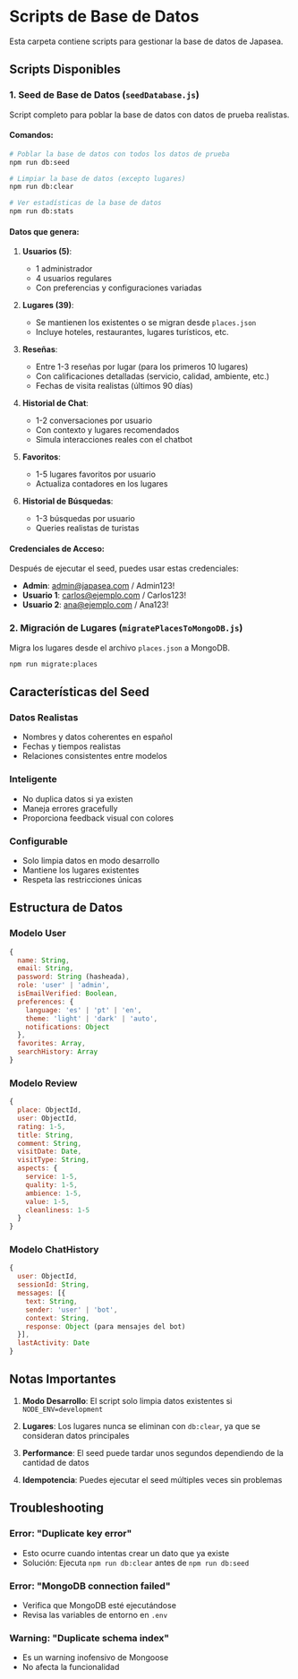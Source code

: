 # Scripts de Base de Datos

Esta carpeta contiene scripts para gestionar la base de datos de Japasea.

## Scripts Disponibles

### 1. Seed de Base de Datos (`seedDatabase.js`)

Script completo para poblar la base de datos con datos de prueba realistas.

#### Comandos:

```bash
# Poblar la base de datos con todos los datos de prueba
npm run db:seed

# Limpiar la base de datos (excepto lugares)
npm run db:clear

# Ver estadísticas de la base de datos
npm run db:stats
```

#### Datos que genera:

1. **Usuarios (5)**:
   - 1 administrador
   - 4 usuarios regulares
   - Con preferencias y configuraciones variadas

2. **Lugares (39)**:
   - Se mantienen los existentes o se migran desde `places.json`
   - Incluye hoteles, restaurantes, lugares turísticos, etc.

3. **Reseñas**:
   - Entre 1-3 reseñas por lugar (para los primeros 10 lugares)
   - Con calificaciones detalladas (servicio, calidad, ambiente, etc.)
   - Fechas de visita realistas (últimos 90 días)

4. **Historial de Chat**:
   - 1-2 conversaciones por usuario
   - Con contexto y lugares recomendados
   - Simula interacciones reales con el chatbot

5. **Favoritos**:
   - 1-5 lugares favoritos por usuario
   - Actualiza contadores en los lugares

6. **Historial de Búsquedas**:
   - 1-3 búsquedas por usuario
   - Queries realistas de turistas

#### Credenciales de Acceso:

Después de ejecutar el seed, puedes usar estas credenciales:

- **Admin**: admin@japasea.com / Admin123!
- **Usuario 1**: carlos@ejemplo.com / Carlos123!
- **Usuario 2**: ana@ejemplo.com / Ana123!

### 2. Migración de Lugares (`migratePlacesToMongoDB.js`)

Migra los lugares desde el archivo `places.json` a MongoDB.

```bash
npm run migrate:places
```

## Características del Seed

### Datos Realistas
- Nombres y datos coherentes en español
- Fechas y tiempos realistas
- Relaciones consistentes entre modelos

### Inteligente
- No duplica datos si ya existen
- Maneja errores gracefully
- Proporciona feedback visual con colores

### Configurable
- Solo limpia datos en modo desarrollo
- Mantiene los lugares existentes
- Respeta las restricciones únicas

## Estructura de Datos

### Modelo User
```javascript
{
  name: String,
  email: String,
  password: String (hasheada),
  role: 'user' | 'admin',
  isEmailVerified: Boolean,
  preferences: {
    language: 'es' | 'pt' | 'en',
    theme: 'light' | 'dark' | 'auto',
    notifications: Object
  },
  favorites: Array,
  searchHistory: Array
}
```

### Modelo Review
```javascript
{
  place: ObjectId,
  user: ObjectId,
  rating: 1-5,
  title: String,
  comment: String,
  visitDate: Date,
  visitType: String,
  aspects: {
    service: 1-5,
    quality: 1-5,
    ambience: 1-5,
    value: 1-5,
    cleanliness: 1-5
  }
}
```

### Modelo ChatHistory
```javascript
{
  user: ObjectId,
  sessionId: String,
  messages: [{
    text: String,
    sender: 'user' | 'bot',
    context: String,
    response: Object (para mensajes del bot)
  }],
  lastActivity: Date
}
```

## Notas Importantes

1. **Modo Desarrollo**: El script solo limpia datos existentes si `NODE_ENV=development`

2. **Lugares**: Los lugares nunca se eliminan con `db:clear`, ya que se consideran datos principales

3. **Performance**: El seed puede tardar unos segundos dependiendo de la cantidad de datos

4. **Idempotencia**: Puedes ejecutar el seed múltiples veces sin problemas

## Troubleshooting

### Error: "Duplicate key error"
- Esto ocurre cuando intentas crear un dato que ya existe
- Solución: Ejecuta `npm run db:clear` antes de `npm run db:seed`

### Error: "MongoDB connection failed"
- Verifica que MongoDB esté ejecutándose
- Revisa las variables de entorno en `.env`

### Warning: "Duplicate schema index"
- Es un warning inofensivo de Mongoose
- No afecta la funcionalidad
